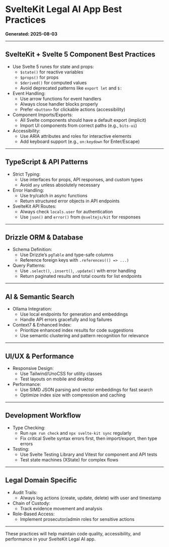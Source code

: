 # SvelteKit Legal AI App Best Practices

**Generated: 2025-08-03**

---

## SvelteKit + Svelte 5 Component Best Practices

- Use Svelte 5 runes for state and props:
  - `$state()` for reactive variables
  - `$props()` for props
  - `$derived()` for computed values
  - Avoid deprecated patterns like `export let` and `$:`
- Event Handling:
  - Use arrow functions for event handlers
  - Always close handler blocks properly
  - Prefer `<button>` for clickable actions (accessibility)
- Component Imports/Exports:
  - All Svelte components should have a default export (implicit)
  - Import UI components from correct paths (e.g., `bits-ui`)
- Accessibility:
  - Use ARIA attributes and roles for interactive elements
  - Add keyboard support (e.g., `on:keydown` for Enter/Escape)

---

## TypeScript & API Patterns

- Strict Typing:
  - Use interfaces for props, API responses, and custom types
  - Avoid `any` unless absolutely necessary
- Error Handling:
  - Use try/catch in async functions
  - Return structured error objects in API endpoints
- SvelteKit API Routes:
  - Always check `locals.user` for authentication
  - Use `json()` and `error()` from `@sveltejs/kit` for responses

---

## Drizzle ORM & Database

- Schema Definition:
  - Use Drizzle’s `pgTable` and type-safe columns
  - Reference foreign keys with `.references(() => ...)`
- Query Patterns:
  - Use `.select()`, `.insert()`, `.update()` with error handling
  - Return paginated results and total counts for list endpoints

---

## AI & Semantic Search

- Ollama Integration:
  - Use local endpoints for generation and embeddings
  - Handle API errors gracefully and log failures
- Context7 & Enhanced Index:
  - Prioritize enhanced index results for code suggestions
  - Use semantic clustering and pattern recognition for relevance

---

## UI/UX & Performance

- Responsive Design:
  - Use Tailwind/UnoCSS for utility classes
  - Test layouts on mobile and desktop
- Performance:
  - Use SIMD JSON parsing and vector embeddings for fast search
  - Optimize index size with compression and caching

---

## Development Workflow

- Type Checking:
  - Run `npm run check` and `npx svelte-kit sync` regularly
  - Fix critical Svelte syntax errors first, then import/export, then type errors
- Testing:
  - Use Svelte Testing Library and Vitest for component and API tests
  - Test state machines (XState) for complex flows

---

## Legal Domain Specific

- Audit Trails:
  - Always log actions (create, update, delete) with user and timestamp
- Chain of Custody:
  - Track evidence movement and analysis
- Role-Based Access:
  - Implement prosecutor/admin roles for sensitive actions

---

These practices will help maintain code quality, accessibility, and performance in your SvelteKit Legal AI app.
